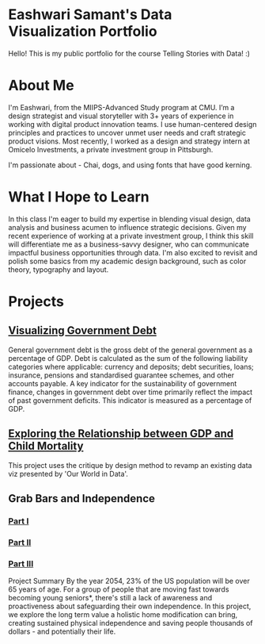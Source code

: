 # Eashwari Samant's Data Visualization Portfolio
Hello! This is my public portfolio for the course Telling Stories with Data! :)

# About Me
I'm Eashwari, from the MIIPS-Advanced Study program at CMU. 
I’m a design strategist and visual storyteller with 3+ years of experience in working with digital product innovation teams. I use human-centered design principles and practices to uncover unmet user needs and craft strategic product visions. Most recently, I worked as a design and strategy intern at Omicelo Investments, a private investment group in Pittsburgh. 

I'm passionate about - Chai, dogs, and using fonts that have good kerning.

# What I Hope to Learn
In this class I'm eager to build my expertise in blending visual design, data analysis and business acumen to influence strategic decisions. Given my recent experience of working at a private investment group, I think this skill will differentiate me as a business-savvy designer, who can communicate impactful business opportunities through data. I'm also excited to revisit and polish some basics from my academic design background, such as color theory, typography and layout.

# Projects
## [Visualizing Government Debt](/govtdebt.md)
General government debt is the gross debt of the general government as a percentage of GDP.
Debt is calculated as the sum of the following liability categories where applicable: currency and deposits; debt securities, loans; insurance, pensions and standardised guarantee schemes, and other accounts payable. A key indicator for the sustainability of government finance, changes in government debt over time primarily reflect the impact of past government deficits. This indicator is measured as a percentage of GDP.

## [Exploring the Relationship between GDP and Child Mortality](/childmortality.md)
This project uses the critique by design method to revamp an existing data viz presented by 'Our World in Data'. 

## Grab Bars and Independence

### [Part I](/havensidehomemod.md)    
### [Part II](/final-project-part-two.md)
### [Part III](/final-project-part-three.md)

Project Summary 
By the year 2054, 23% of the US population will be over 65 years of age. For a group of people that are moving fast towards becoming young seniors*, there's still a lack of awareness and proactiveness about safeguarding their own independence. In this project, we explore the long term value a holistic home modification can bring, creating sustained physical independence and saving people thousands of dollars - and potentially their life.


 
